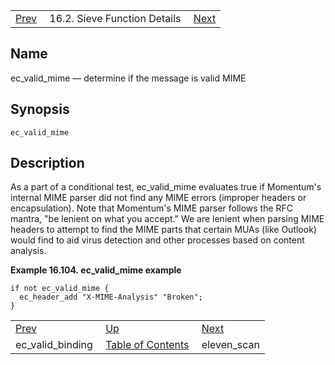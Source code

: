 |     |     |     |
| --- | --- | --- |
| [Prev](sieve.ref.ec_valid_binding)  | 16.2. Sieve Function Details |  [Next](sieve.ref.eleven_scan) |

<a name="sieve.ref.ec_valid_mime"></a>
## Name

ec_valid_mime — determine if the message is valid MIME

## Synopsis

`ec_valid_mime`

<a name="idp30798768"></a>
## Description

As a part of a conditional test, ec_valid_mime evaluates true if Momentum's internal MIME parser did not find any MIME errors (improper headers or encapsulation). Note that Momentum's MIME parser follows the RFC mantra, "be lenient on what you accept." We are lenient when parsing MIME headers to attempt to find the MIME parts that certain MUAs (like Outlook) would find to aid virus detection and other processes based on content analysis.

<a name="example.ec_vaklid_mime"></a>

**Example 16.104. ec_valid_mime example**

```
if not ec_valid_mime {
  ec_header_add "X-MIME-Analysis" "Broken";
}
```


|     |     |     |
| --- | --- | --- |
| [Prev](sieve.ref.ec_valid_binding)  | [Up](sieve.ref.files) |  [Next](sieve.ref.eleven_scan) |
| ec_valid_binding  | [Table of Contents](index) |  eleven_scan |
